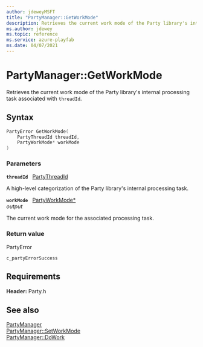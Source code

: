 ```yaml
---
author: jdeweyMSFT
title: "PartyManager::GetWorkMode"
description: Retrieves the current work mode of the Party library's internal processing task associated with `threadId`.
ms.author: jdewey
ms.topic: reference
ms.service: azure-playfab
ms.date: 04/07/2021
---
```


# PartyManager::GetWorkMode  

Retrieves the current work mode of the Party library's internal processing task associated with `threadId`.  

## Syntax  
  
```cpp
PartyError GetWorkMode(  
    PartyThreadId threadId,  
    PartyWorkMode* workMode  
)  
```  
  
### Parameters  
  
**`threadId`** &nbsp; [PartyThreadId](../../../enums/partythreadid.md)  
  
A high-level categorization of the Party library's internal processing task.  
  
**`workMode`** &nbsp; [PartyWorkMode*](../../../enums/partyworkmode.md)  
*output*  
  
The current work mode for the associated processing task.  
  
  
### Return value  
PartyError
  
```c_partyErrorSuccess```
  
  
## Requirements  
  
**Header:** Party.h
  
## See also  
[PartyManager](../partymanager.md)  
[PartyManager::SetWorkMode](partymanager_setworkmode.md)  
[PartyManager::DoWork](partymanager_dowork.md)
  
  
